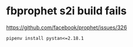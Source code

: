 # fbprophet s2i build fails

https://github.com/facebook/prophet/issues/326

```
pipenv install pystan<=2.18.1
```